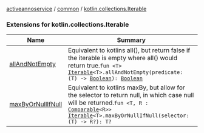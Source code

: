 [activeannoservice](../../index.md) / [common](../index.md) / [kotlin.collections.Iterable](./index.md)

### Extensions for kotlin.collections.Iterable

| Name | Summary |
|---|---|
| [allAndNotEmpty](all-and-not-empty.md) | Equivalent to kotlins all(), but return false if the iterable is empty where all() would return true.`fun <T> `[`Iterable`](https://kotlinlang.org/api/latest/jvm/stdlib/kotlin.collections/-iterable/index.html)`<T>.allAndNotEmpty(predicate: (T) -> `[`Boolean`](https://kotlinlang.org/api/latest/jvm/stdlib/kotlin/-boolean/index.html)`): `[`Boolean`](https://kotlinlang.org/api/latest/jvm/stdlib/kotlin/-boolean/index.html) |
| [maxByOrNullIfNull](max-by-or-null-if-null.md) | Equivalent to kotlins maxBy, but allow for the selector to return null, in which case null will be returned.`fun <T, R : `[`Comparable`](https://kotlinlang.org/api/latest/jvm/stdlib/kotlin/-comparable/index.html)`<R>> `[`Iterable`](https://kotlinlang.org/api/latest/jvm/stdlib/kotlin.collections/-iterable/index.html)`<T>.maxByOrNullIfNull(selector: (T) -> R?): T?` |
